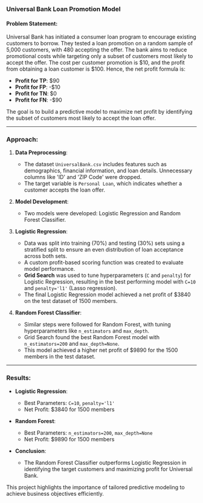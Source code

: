 
### Universal Bank Loan Promotion Model

#### Problem Statement:

Universal Bank has initiated a consumer loan program to encourage existing customers to borrow. They tested a loan promotion on a random sample of 5,000 customers, with 480 accepting the offer. The bank aims to reduce promotional costs while targeting only a subset of customers most likely to accept the offer. The cost per customer promotion is $10, and the profit from obtaining a loan customer is $100. Hence, the net profit formula is:

- **Profit for TP**: $90  
- **Profit for FP**: -$10  
- **Profit for TN**: $0  
- **Profit for FN**: -$90  

The goal is to build a predictive model to maximize net profit by identifying the subset of customers most likely to accept the loan offer.

---

### Approach:

1. **Data Preprocessing**:
   - The dataset `UniversalBank.csv` includes features such as demographics, financial information, and loan details. Unnecessary columns like 'ID' and 'ZIP Code' were dropped.
   - The target variable is `Personal Loan`, which indicates whether a customer accepts the loan offer.

2. **Model Development**:
   - Two models were developed: Logistic Regression and Random Forest Classifier.
   
3. **Logistic Regression**:
   - Data was split into training (70%) and testing (30%) sets using a stratified split to ensure an even distribution of loan acceptance across both sets.
   - A custom profit-based scoring function was created to evaluate model performance.
   - **Grid Search** was used to tune hyperparameters (`C` and `penalty`) for Logistic Regression, resulting in the best performing model with `C=10` and `penalty='l1'` (Lasso regression).
   - The final Logistic Regression model achieved a net profit of $3840 on the test dataset of 1500 members.

4. **Random Forest Classifier**:
   - Similar steps were followed for Random Forest, with tuning hyperparameters like `n_estimators` and `max_depth`.
   - Grid Search found the best Random Forest model with `n_estimators=200` and `max_depth=None`.
   - This model achieved a higher net profit of $9890 for the 1500 members in the test dataset.

---

### Results:

- **Logistic Regression**:
  - Best Parameters: `C=10`, `penalty='l1'`
  - Net Profit: $3840 for 1500 members
  
- **Random Forest**:
  - Best Parameters: `n_estimators=200`, `max_depth=None`
  - Net Profit: $9890 for 1500 members

- **Conclusion**:
  - The Random Forest Classifier outperforms Logistic Regression in identifying the target customers and maximizing profit for Universal Bank.

This project highlights the importance of tailored predictive modeling to achieve business objectives efficiently.
